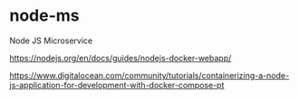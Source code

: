 # node-ms
Node JS Microservice

https://nodejs.org/en/docs/guides/nodejs-docker-webapp/

https://www.digitalocean.com/community/tutorials/containerizing-a-node-js-application-for-development-with-docker-compose-pt
